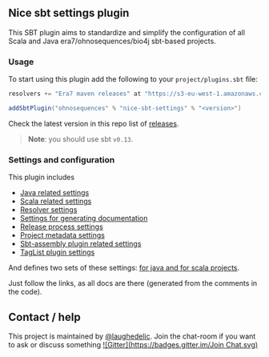 ## Nice sbt settings plugin

This SBT plugin aims to standardize and simplify the configuration of all Scala and Java era7/ohnosequences/bio4j sbt-based projects.

### Usage

To start using this plugin add the following to your `project/plugins.sbt` file:

```scala
resolvers += "Era7 maven releases" at "https://s3-eu-west-1.amazonaws.com/releases.era7.com",

addSbtPlugin("ohnosequences" % "nice-sbt-settings" % "<version>")
```

Check the latest version in this repo list of [releases](https://github.com/ohnosequences/nice-sbt-settings/releases).

> **Note**: you should use sbt `v0.13`.


### Settings and configuration

This plugin includes

* [Java related settings][JavaSettings]
* [Scala related settings][ScalaSettings]
* [Resolver settings][ResolverSettings]
* [Settings for generating documentation][DocumentationSettings]
* [Release process settings][ReleaseSettings]
* [Project metadata settings][MetadataSettings]
* [Sbt-assembly plugin related settings][AssemblySettings]
* [TagList plugin settings][TagListSettings]

And defines two sets of these settings: [for java and for scala projects][NiceProjectConfigs].

Just follow the links, as all docs are there (generated from the comments in the code).

## Contact / help

This project is maintained by [@laughedelic](https://github.com/laughedelic). Join the chat-room if you want to ask or discuss something
[![Gitter](https://badges.gitter.im/Join Chat.svg)](https://gitter.im/ohnosequences/nice-sbt-settings?utm_source=badge&utm_medium=badge&utm_campaign=pr-badge)


[JavaSettings]: docs/src/main/scala/JavaSettings.scala.md
[ScalaSettings]: docs/src/main/scala/ScalaSettings.scala.md
[ResolverSettings]: docs/src/main/scala/ResolverSettings.scala.md
[DocumentationSettings]: docs/src/main/scala/DocumentationSettings.scala.md
[ReleaseSettings]: docs/src/main/scala/ReleaseSettings.scala.md
[MetadataSettings]: docs/src/main/scala/MetadataSettings.scala.md
[AssemblySettings]: docs/src/main/scala/AssemblySettings.scala.md
[TagListSettings]: docs/src/main/scala/TagListSettings.scala.md
[NiceProjectConfigs]: docs/src/main/scala/NiceProjectConfigs.scala.md